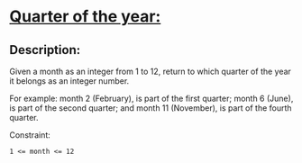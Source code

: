 # [Quarter of the year:](https://www.codewars.com/kata/5ce9c1000bab0b001134f5af)

## Description:

Given a month as an integer from 1 to 12, return to which quarter of the year it belongs as an integer number.

For example: month 2 (February), is part of the first quarter; month 6 (June), is part of the second quarter; and month 11 (November), is part of the fourth quarter.

Constraint:

```
1 <= month <= 12
```
